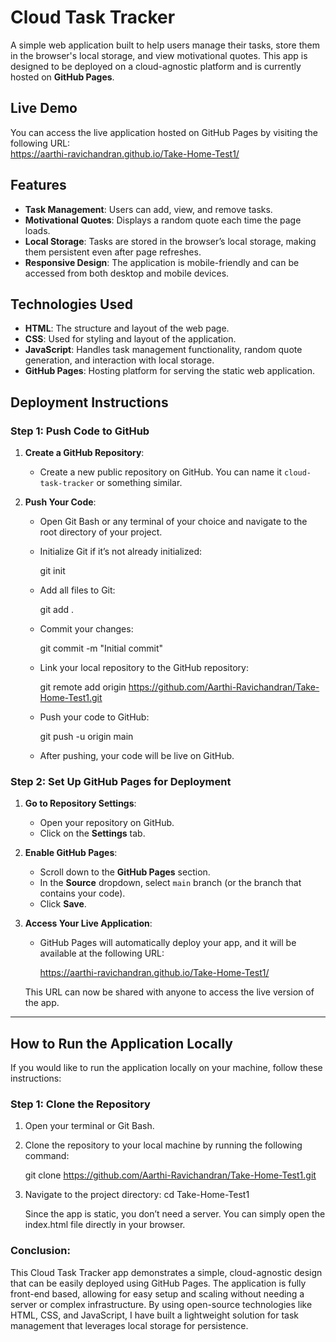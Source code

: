 # Cloud Task Tracker

A simple web application built to help users manage their tasks, store them in the browser's local storage, and view motivational quotes. This app is designed to be deployed on a cloud-agnostic platform and is currently hosted on **GitHub Pages**.

## Live Demo

You can access the live application hosted on GitHub Pages by visiting the following URL:  
https://aarthi-ravichandran.github.io/Take-Home-Test1/

## Features
- **Task Management**: Users can add, view, and remove tasks.
- **Motivational Quotes**: Displays a random quote each time the page loads.
- **Local Storage**: Tasks are stored in the browser’s local storage, making them persistent even after page refreshes.
- **Responsive Design**: The application is mobile-friendly and can be accessed from both desktop and mobile devices.

## Technologies Used
- **HTML**: The structure and layout of the web page.
- **CSS**: Used for styling and layout of the application.
- **JavaScript**: Handles task management functionality, random quote generation, and interaction with local storage.
- **GitHub Pages**: Hosting platform for serving the static web application.

## Deployment Instructions

### Step 1: Push Code to GitHub

1. **Create a GitHub Repository**:
   - Create a new public repository on GitHub. You can name it `cloud-task-tracker` or something similar.
   
2. **Push Your Code**:
   - Open Git Bash or any terminal of your choice and navigate to the root directory of your project.
   - Initialize Git if it’s not already initialized:
   
     git init
    
   - Add all files to Git:
     
     git add .

   - Commit your changes:
   
     git commit -m "Initial commit"
  
   - Link your local repository to the GitHub repository:
   
     git remote add origin https://github.com/Aarthi-Ravichandran/Take-Home-Test1.git
  
   - Push your code to GitHub:
   
     git push -u origin main
    
   - After pushing, your code will be live on GitHub.

### Step 2: Set Up GitHub Pages for Deployment

1. **Go to Repository Settings**:
   - Open your repository on GitHub.
   - Click on the **Settings** tab.

2. **Enable GitHub Pages**:
   - Scroll down to the **GitHub Pages** section.
   - In the **Source** dropdown, select `main` branch (or the branch that contains your code).
   - Click **Save**.

3. **Access Your Live Application**:
   - GitHub Pages will automatically deploy your app, and it will be available at the following URL:

     https://aarthi-ravichandran.github.io/Take-Home-Test1/
    

   This URL can now be shared with anyone to access the live version of the app.

---

## How to Run the Application Locally

If you would like to run the application locally on your machine, follow these instructions:

### Step 1: Clone the Repository

1. Open your terminal or Git Bash.
2. Clone the repository to your local machine by running the following command:

   git clone https://github.com/Aarthi-Ravichandran/Take-Home-Test1.git

3. Navigate to the project directory:
   cd Take-Home-Test1

   Since the app is static, you don’t need a server. You can simply open the index.html file directly in your browser.


### Conclusion:
This Cloud Task Tracker app demonstrates a simple, cloud-agnostic design that can be easily deployed using GitHub Pages. The application is fully front-end based, allowing for easy setup and scaling without needing a server or complex infrastructure. By using open-source technologies like HTML, CSS, and JavaScript, I have built a lightweight solution for task management that leverages local storage for persistence.


